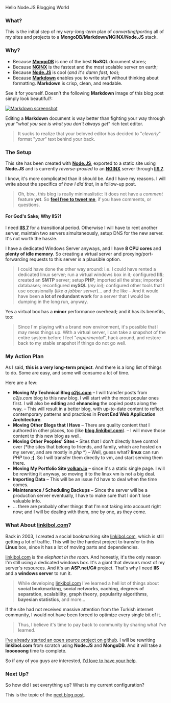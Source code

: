 Hello Node.JS Blogging World



### What?

This is the initial step of my *very-long-term* plan of *converting*/*porting* all of my sites and projects to a **MongoDB/Markdown/NGINX/Node.JS** stack.

### Why?

* Because **[MongoDB][mongo]** is one of the best **NoSQL** document stores;
* Because **[NGINX][nginx]** is the fastest and the most scalable server on earth;
* Because **[Node.JS][nodejs]** is cool (*and it's damn fast, too*);
* Because **[Markdown][markdown]** enables you to write stuff without thinking about formatting. **Markdown** is crisp, clean, and readable.

See it for yourself. Doesn't the following **Markdown** image of this blog post simply look beautiful?:

[![Markdown screenshot][mdscreen]][mdlarge]

Editing a **Markdown** document is way better than fighting your way through your "*what you see is what you don't always get*" rich text editor.

> It sucks to realize that your beloved editor has decided to "*cleverly*" format "*your*" text behind your back.

[mongo]:    http://www.mongodb.org/
[me]:       http://twitter.com/linkibol/
[nginx]:    http://wiki.nginx.org/Main
[nodejs]:   http://nodejs.org/
[markdown]: http://daringfireball.net/projects/markdown/syntax
[mdscreen]: http://o2js.com/assets/markdownsm.png
[mdlarge]:  http://o2js.com/assets/markdown.png

### The Setup

This site has been created with **[Node.JS][nodejs]**, exported to a static site using **Node.JS** and is currently *reverse-proxied* to an **[NGINX][nginx]** server through **[IIS 7][iis]**.

I know, it's more complicated than it should be. And I have my reasons. I will write about the specifics of *how I did that*, in a follow-up post.

> Oh, btw., this blog is really minimaslistic: It does not have a *comment* feature **yet**. So **[feel free to tweet me][me]**, if you have comments, or questions.

#### For God's Sake; Why **IIS**?!

I need **[IIS 7][iis]** for a transitional period. Otherwise I will have to rent another server, maintain two servers simultaneously, setup DNS for the new server. It's not worth the hassle.

I have a dedicated Windows Server anyways, and I have **8 CPU cores** and **plenty of idle memory**. So creating a virtual server and proxying/port-forwarding requests to this server is a plausible option.

> I could have done the other way around: i.e. I could have rented a dedicated linux server; run a virtual windows box in it; configured **IIS**; created an **SMTP** server; setup **PHP**; imported all the sites; imported databases; reconfigured **mySQL** (*my.ini*); configured other tools that I use occasionally (*like a jabber server*)… and the like – And it would have been **a lot of redundant work** for a server that I would be dumping in the long run, anyway.

Yes a virtual box has a **minor** performance overhead; and it has its benefits, too:

> Since I'm playing with a brand new environment, it's possible that I may mess things up. With a virtual server, I can take a snapshot of the entire system before I feel  "*experimental*", hack around, and restore back to my stable snapshot if things do not go well.

[iis]: http://www.iis.net/

### My Action Plan

As I said, **this is a very long-term project**. And there is a long list of things to do. Some are easy, and some will consume a lot of time.

Here are a few:

* **Moving My Technical Blog [o2js.com][o2js]** – I will transfer posts from *o2js.com* blog to this new blog. I will start with the most popular ones first. I will also be **editing** and **ehnancing** the copied posts along the way. – This will result in a better blog, with up-to-date content to reflect contemporary patterns and practices in **Front End Web Application Architecture**.
* **Moving Other Blogs that I Have** – There are quality content that I authored in other places, too (like **[blog.linkibol.com][linkiblog]**). – I will move those content to this new blog as well.
* **Moving Other Peoples' Sites** – Sites that I don't directly have control over (*the sites that belong to friends, and family, which are hosted on my server, and are mostly in *php* *) – Well, guess what? **linux** can run *PHP* too **;)**. So I will transfer them directly to vm, and start serving them there.
* **Moving My Portfolio Site [volkan.io][volkanio]** – since it's a static single page. I will be rewriting it anyway, so moving it to the linux vm is not a big deal.
* **Importing Data** – This will be an issue I'd have to deal when the time comes.
* **Maintenance / Scheduling Backups** – Since the server will be a production server eventually, I have to make sure that I don't lose valuable info.
* … there are probably other things that I'm not taking into account right now; and I will be dealing with them, one by one, as they come.

[o2js]:      http://o2js.com/
[linkiblog]: http://blog.linkibol.com/
[volkanio]:  http://volkan.io/

### What About [linkibol.com][linkibol]?

Back in 2003, I created a social bookmarking site [linkibol.com][linkibol], which is still getting a lot of traffic. This will be the hardest project to transfer to this **Linux** box, since it has a lot of moving parts and dependencies.

[linkibol.com][linkibol] is *the elephant in the room*. And honestly, it's the only reason I'm still using a dedicated windows box. It's a giant that devours most of my server's resources. And it's an **ASP.net/C#** project. That's why I need **IIS** and a **windows server** to run it.

> While developing [linkibol.com][linkibol] I've learned a hell lot of things about **social bookmarking**, **social networks**, **caching**, **degrees of separation**, **scalability**, **graph theory**, **popularity algorithms**, **bayesian statistics**, and more…

If the site had not received massive attention from the Turkish internet community, I would not have been forced to optimize every single bit of it.

> Thus, I believe it's time to pay back to community by sharing what I've learned.

[I've already started an open source project on github][linkigit]. I will be  rewriting **linkibol.com** from scratch using **Node.JS** and **MongoDB**. And it will take a **loooooong** time to complete.

So if any of you guys are interested, [I'd love to have your help][linkiissues].

[linkibol]:    http://linkibol.com/
[linkigit]:    https://github.com/v0lkan/linkibol
[linkiissues]: https://github.com/v0lkan/linkibol/issues

### Next Up?

So how did I set everything up? What is my current configuration?

This is the topic of the [next blog post][thesetup].

[thesetup]: http://o2js.com/the-setup
